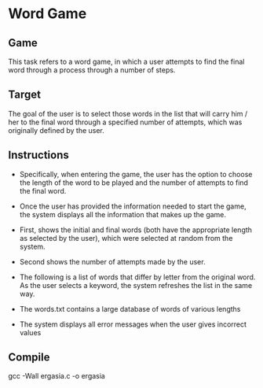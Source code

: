 # Word Game

## Game
This task refers to a word game, in which a user attempts to find the final word through a process through a number of steps.

## Target
The goal of the user is to select those words in the list that will carry him / her to the final word through a specified number of attempts, which was originally defined by the user.

## Instructions

- Specifically, when entering the game, the user has the option to choose the length of the word to be played and the number of attempts to find the final word.

- Once the user has provided the information needed to start the game, the system displays all the information that makes up the game.

- First, shows the initial and final words (both have the appropriate length as selected by the user), which were selected at random from the system.

- Second shows the number of attempts made by the user.

- The following is a list of words that differ by letter from the original word. As the user selects a keyword, the system refreshes the list in the same way.

- The words.txt contains a large database of words of various lengths

- The system displays all error messages when the user gives incorrect values

## Compile

gcc -Wall ergasia.c -o ergasia
